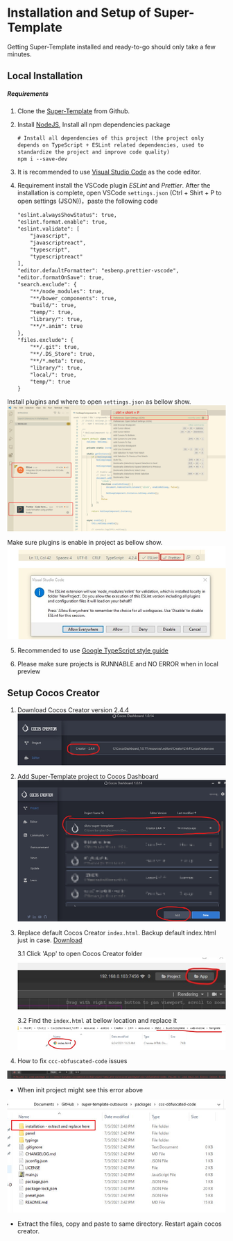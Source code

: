 # Installation and Setup of Super-Template

Getting Super-Template installed and ready-to-go should only take a few minutes.

## Local Installation

##### Requirements

1. Clone the [Super-Template](https://github.com/GT3-Game/super-template-outsource) from Github.

2. Install [NodeJS](https://nodejs.org/en/), Install all npm dependencies package
   ```
   # Install all dependencies of this project (the project only depends on TypeScript + ESLint related dependencies, used to standardize the project and improve code quality)
   npm i --save-dev
   ```
3. It is recommended to use [Visual Studio Code](https://code.visualstudio.com/download) as the code editor.

4. Requirement install the VSCode plugin _ESLint_ and _Prettier_. After the installation is complete, open VSCode `settings.json` (Ctrl + Shirt + P to open settings (JSON))，paste the following code
   ```
   "eslint.alwaysShowStatus": true,
   "eslint.format.enable": true,
   "eslint.validate": [
       "javascript",
       "javascriptreact",
       "typescript",
       "typescriptreact"
   ],
   "editor.defaultFormatter": "esbenp.prettier-vscode",
   "editor.formatOnSave": true,
   "search.exclude": {
       "**/node_modules": true,
       "**/bower_components": true,
       "build/": true,
       "temp/": true,
       "library/": true,
       "**/*.anim": true
   },
   "files.exclude": {
       "**/.git": true,
       "**/.DS_Store": true,
       "**/*.meta": true,
       "library/": true,
       "local/": true,
       "temp/": true
   }
   ```

Install plugins and where to open `settings.json` as bellow show.
![](./res/install-plugins.jpg)

Make sure plugins is enable in project as bellow show.
![](./res/setup-plugins.jpg)

5. Recommended to use [Google TypeScript style guide](https://google.github.io/styleguide/tsguide.html)

6. Please make sure projects is RUNNABLE and NO ERROR when in local preview

## Setup Cocos Creator

1. Download Cocos Creator version 2.4.4
   ![](./res/cc-engine-version.jpg)

2. Add Super-Template project to Cocos Dashboard
   ![](./res/add-project.jpg)

3. Replace default Cocos Creator `index.html`. Backup default index.html just in case. [Download](https://github.com/GT3-Game/super-template-docs/blob/main/resources/cocos-creator/index.html)

   3.1 Click 'App' to open Cocos Creator folder
   ![](./res/open-app.jpg)

   3.2 Find the `index.html` at bellow location and replace it
   ![](./res/where-to-replace-index.jpg)

4. How to fix `ccc-obfuscated-code` issues

![](./res/ccc-obfuscated-code-error.jpg)

- When init project might see this error above

![](./res/ccc-obfuscated-code-fix.jpg)

- Extract the files, copy and paste to same directory. Restart again cocos creator.

